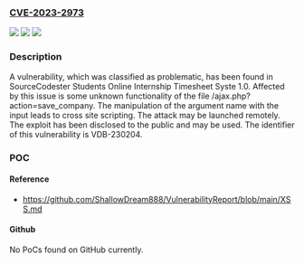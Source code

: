 ### [CVE-2023-2973](https://cve.mitre.org/cgi-bin/cvename.cgi?name=CVE-2023-2973)
![](https://img.shields.io/static/v1?label=Product&message=Students%20Online%20Internship%20Timesheet%20Syste&color=blue)
![](https://img.shields.io/static/v1?label=Version&message=%3D%201.0%20&color=brighgreen)
![](https://img.shields.io/static/v1?label=Vulnerability&message=CWE-79%20Cross%20Site%20Scripting&color=brighgreen)

### Description

A vulnerability, which was classified as problematic, has been found in SourceCodester Students Online Internship Timesheet Syste 1.0. Affected by this issue is some unknown functionality of the file /ajax.php?action=save_company. The manipulation of the argument name with the input <script>alert(document.cookie)</script> leads to cross site scripting. The attack may be launched remotely. The exploit has been disclosed to the public and may be used. The identifier of this vulnerability is VDB-230204.

### POC

#### Reference
- https://github.com/ShallowDream888/VulnerabilityReport/blob/main/XSS.md

#### Github
No PoCs found on GitHub currently.

